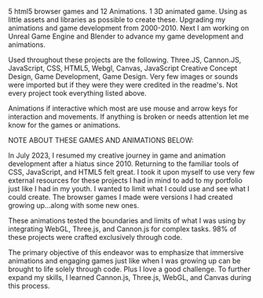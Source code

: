 5 html5 browser games and 12 Animations. 1 3D animated game. Using as little assets and libraries as possible to create these. Upgrading my animations and game development from 2000-2010. Next I am working on Unreal Game Engine and Blender to advance my game development and animations.

Used throughout these projects are the following. Three.JS, Cannon.JS, JavaScript, CSS, HTML5, Webgl, Canvas, JavaScript
Creative Concept Design, Game Development, Game Design. Very few images or sounds were imported but if they were they were credited in the readme's. Not every project took everything listed above.

Animations if interactive which most are use mouse and arrow keys for interaction and movements. If anything is broken or needs attention let me know for the games or animations. 

NOTE ABOUT THESE GAMES AND ANIMATIONS BELOW:

In July 2023, I resumed my creative journey in game and animation development after a hiatus since 2010. Returning to the familiar tools of CSS, JavaScript, and HTML5 felt great. I took it upon myself to use very few external resources for these projects I had in mind to add to my portfolio just like I had in my youth. I wanted to limit what I could use and see what I could create. The browser games I made were versions I had created growing up...along with some new ones.

These animations tested the boundaries and limits of what I was using by integrating WebGL, Three.js, and Cannon.js for complex tasks. 98% of these projects were crafted exclusively through code.

The primary objective of this endeavor was to emphasize that immersive animations and engaging games just like when I was growing up can be brought to life solely through code. Plus I love a good challenge. To further expand my skills, I learned Cannon.js, Three.js, WebGL, and Canvas during this process.
